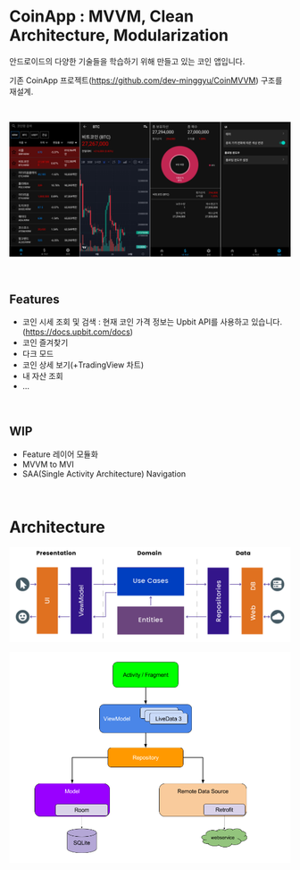 # CoinApp : MVVM, Clean Architecture, Modularization

안드로이드의 다양한 기술들을 학습하기 위해 만들고 있는 코인 앱입니다.

기존 CoinApp 프로젝트(https://github.com/dev-minggyu/CoinMVVM) 구조를 재설계.

<br/>

![screenshot.png](https://github.com/dev-minggyu/CoinApp/blob/master/readme-res/screenshot.png)

<br/>

## Features

- 코인 시세 조회 및 검색 : 현재 코인 가격 정보는 Upbit API를 사용하고 있습니다. (https://docs.upbit.com/docs)
- 코인 즐겨찾기
- 다크 모드
- 코인 상세 보기(+TradingView 차트)
- 내 자산 조회
- ...

<br/>

## WIP
- Feature 레이어 모듈화
- MVVM to MVI
- SAA(Single Activity Architecture) Navigation

<br/>

# Architecture

![CleanArchitecture.png](https://github.com/dev-minggyu/CoinApp/blob/master/readme-res/CleanArchitecture.png?raw=true)

![MVVM.png](https://github.com/dev-minggyu/CoinMVVM/blob/Ktor/readme-resource/architecture/MVVM.png?raw=true)
